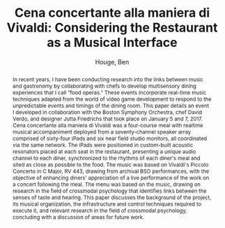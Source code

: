 --- 
  title: "Cena concertante alla maniera di Vivaldi: Considering the Restaurant as a Musical Interface" 
  abstract: "In recent years, I have been conducting research into the links between music and gastronomy by collaborating with chefs to develop multisensory dining experiences that I call “food operas.” These events incorporate real-time music techniques adapted from the world of video game development to respond to the unpredictable events and timings of the dining room. This paper details an event I developed in collaboration with the Boston Symphony Orchestra, chef David Verdo, and designer Jutta Friedrichs that took place on January 5 and 7, 2017. Cena concertante alla maniera di Vivaldi was a four-course meal with realtime musical accompaniment deployed from a seventy-channel speaker array comprised of sixty-four iPads and six near field studio monitors, all coordinated via the same network. The iPads were positioned in custom-built acoustic resonators placed at each seat in the restaurant, presenting a unique audio channel to each diner, synchronized to the rhythms of each diner's meal and sited as close as possible to the food. The music was based on Vivaldi's Piccolo Concerto in C Major, RV 443, drawing from archival BSO performances, with the objective of enhancing diners' appreciation of a live performance of the work on a concert following the meal. The menu was based on the music, drawing on research in the field of crossmodal psychology that identifies links between the senses of taste and hearing. This paper discusses the background of the project, its musical organization, the infrastructure and control techniques required to execute it, and relevant research in the field of crossmodal psychology, concluding with a discussion of areas for future work." 
  address: "Berlin" 
  author: "Houge, Ben" 
  booktitle: "Proceedings of the International Web Audio Conference" 
  editor: "Monschke, Jan and Guttandin, Christoph and Schnell, Norbert and Jenkinson, Thomas and Schaedler, Jack" 
  month: "Proceedings of the International Web Audio Conference"
  pages: "" 
  publisher: "TU Berlin" 
  series: "WAC '18"
  type: "Paper"  
  year: "2018" 
  id: "2018_6" 
  tags: year2018 
  pdflink: /_data/papers/pdf/2018/2018_6.pdf
  ISSN: Can't find it!
---